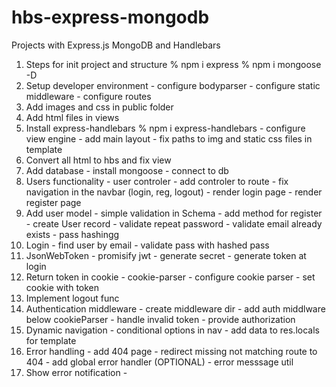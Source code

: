 # hbs-express-mongodb
Projects with Express.js MongoDB and Handlebars

1. Steps for init project and structure
        % npm i express
        % npm i mongoose -D
2. Setup developer environment
         - configure bodyparser
         - configure static middleware
         - configure routes
3. Add images and css in public folder
4. Add html files in views
5. Install express-handlebars
        % npm i express-handlebars
        - configure view engine
        - add main layout
        - fix paths to img and static css files in template
6. Convert all html to hbs and fix view
7. Add database
        - install mongoose
        - connect to db
8. Users functionality
        - user controler
        - add controler to route
        - fix navigation in the navbar (login, reg, logout)
        - render login page
        - render register page
9. Add user model
        - simple validation in Schema
        - add method for register
        - create User record
        - validate repeat password
        - validate email already exists
        - pass hashingg
10. Login
        - find user by email
        - validate pass with hashed pass
11. JsonWebToken
        - promisify jwt
        - generate secret
        - generate token at login
12. Return token in cookie
        - cookie-parser
        - configure cookie parser
        - set cookie with token
13. Implement logout func
14. Authentication middleware
        - create middleware dir
        - add auth middlware below cookieParser
        - handle invalid token
        - provide authorization
15. Dynamic navigation
        - conditional options in nav
        - add data to res.locals for template
16. Error handling
        - add 404 page
        - redirect missing not matching route to 404
        - add global error handler (OPTIONAL)
        - error messsage util
17. Show error notification
        - 

